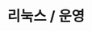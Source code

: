 ---
title: "리눅스 / 운영"
layout: category
permalink: /op
author_profile: true
taxonomy: 리눅스 / 운영
sidebar:
  nav: "categories"
---